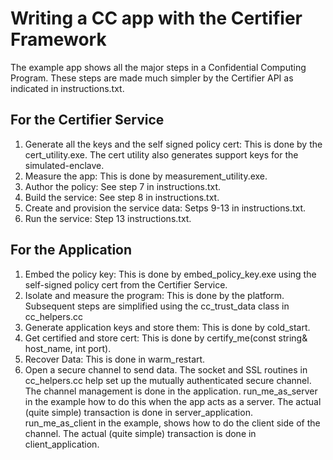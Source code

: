 Writing a CC app with the Certifier Framework
=============================================


The example app shows all the major steps in a Confidential Computing Program.
These steps are made much simpler by the Certifier API as indicated in
instructions.txt.

For the Certifier Service
-------------------------
  1. Generate all the keys and the self signed policy cert:
      This is done by the cert_utility.exe.
      The cert utility also generates support keys for the simulated-enclave.
  2. Measure the app:  This is done by measurement_utility.exe.
  3. Author the policy: See step 7 in instructions.txt.
  4. Build the service: See step 8 in instructions.txt.
  5. Create and provision the service data: Setps 9-13 in instructions.txt.
  6. Run the service: Step 13 instructions.txt.

For the Application
-------------------
  1. Embed the policy key: This is done by embed_policy_key.exe using the self-signed
      policy cert from the Certifier Service.
  2. Isolate and measure the program: This is done by the platform.
  Subsequent steps are simplified using the cc_trust_data class in cc_helpers.cc
  3. Generate application keys and store them: This is done by cold_start.
  4. Get certified and store cert:  This is done by certify_me(const string& host_name, int port).
  5. Recover Data: This is done in warm_restart.
  6. Open a secure channel to send data.
      The socket and SSL routines in cc_helpers.cc help set up the mutually
      authenticated secure channel.  The channel management is done in the application.
        run_me_as_server in the example how to do this when the app acts as a server.
          The actual (quite simple) transaction is done in server_application.
        run_me_as_client in the example, shows how to do the client side of the channel.
          The actual (quite simple) transaction is done in client_application.
